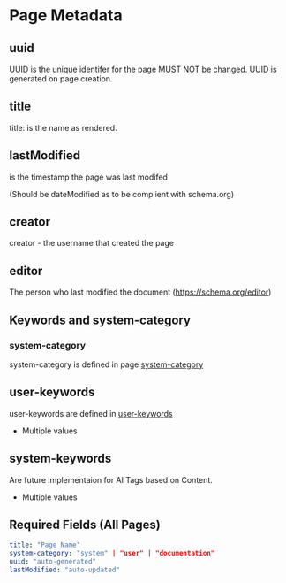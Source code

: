 # Page Metadata

## uuid
UUID is the unique identifer for the page MUST NOT be changed.
UUID is generated on page creation.

## title
title: is the name as rendered.

## lastModified
is the timestamp the page was last modifed

(Should be dateModified as to be complient with schema.org)

## creator
creator - the username that created the page

## editor
The person who last modified the document (<https://schema.org/editor>)

## Keywords and system-category

### system-category

system-category is defined in page [system-category](../required-pages/5100a3df-0d87-4d85-87de-359f51029c67.md)

## user-keywords
user-keywords are defined in [user-keywords](../required-pages/e3bc8a66-9a68-47bb-af14-d6f8b611a3b2.md)
- Multiple values

## system-keywords
Are future implementaion for AI Tags based on Content.
- Multiple values

## Required Fields (All Pages)

```yaml
title: "Page Name"
system-category: "system" | "user" | "documentation"
uuid: "auto-generated"
lastModified: "auto-updated"
```
